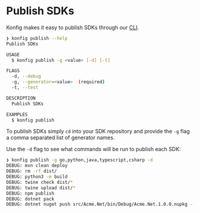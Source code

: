 # Publish SDKs

Konfig makes it easy to publish SDKs through our [CLI](https://www.npmjs.com/package/konfig-cli#konfig-publish).

```bash
❯ konfig publish --help
Publish SDKs

USAGE
  $ konfig publish -g <value> [-d] [-t]

FLAGS
  -d, --debug
  -g, --generator=<value>  (required)
  -t, --test

DESCRIPTION
  Publish SDKs

EXAMPLES
  $ konfig publish
```

To publish SDKs simply `cd` into your SDK repository and provide the `-g` flag a comma separated list of generator names.

Use the `-d` flag to see what commands will be run to publish each SDK:

```bash
❯ konfig publish -g go,python,java,typescript,csharp -d
DEBUG: mvn clean deploy
DEBUG: rm -rf dist/
DEBUG: python3 -m build
DEBUG: twine check dist/*
DEBUG: twine upload dist/*
DEBUG: npm publish
DEBUG: dotnet pack
DEBUG: dotnet nuget push src/Acme.Net/bin/Debug/Acme.Net.1.0.0.nupkg --api-key $NUGET_API_KEY --source https://api.nuget.org/v3/index.json
```
